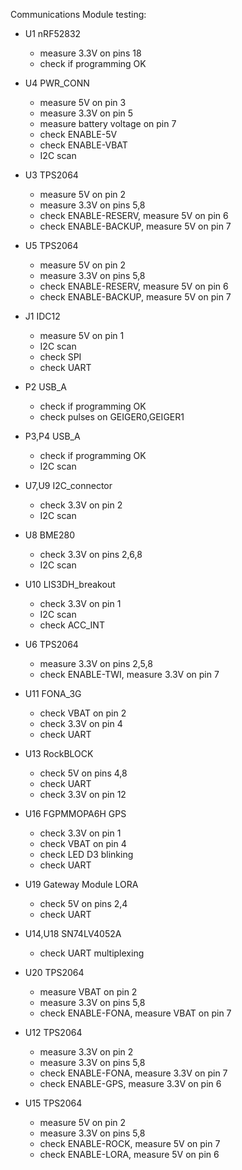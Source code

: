 Communications Module testing:

* U1 nRF52832
	* measure 3.3V on pins 18
	* check if programming OK

* U4 PWR_CONN
  * measure 5V on pin 3
  * measure 3.3V on pin 5
  * measure battery voltage on pin 7
  * check ENABLE-5V
  * check ENABLE-VBAT
  * I2C scan
  
* U3 TPS2064
  * measure 5V on pin 2
  * measure 3.3V on pins 5,8
  * check ENABLE-RESERV, measure 5V on pin 6
  * check ENABLE-BACKUP, measure 5V on pin 7

* U5 TPS2064
  * measure 5V on pin 2
  * measure 3.3V on pins 5,8
  * check ENABLE-RESERV, measure 5V on pin 6
  * check ENABLE-BACKUP, measure 5V on pin 7
  
* J1 IDC12
  * measure 5V on pin 1
  * I2C scan
  * check SPI
  * check UART
 
* P2 USB_A
  * check if programming OK
  * check pulses on GEIGER0,GEIGER1

* P3,P4 USB_A
  * check if programming OK
  * I2C scan
  
* U7,U9 I2C_connector
  * check 3.3V on pin 2
  * I2C scan
  
* U8 BME280
  * check 3.3V on pins 2,6,8
  * I2C scan
  
* U10 LIS3DH_breakout
  * check 3.3V on pin 1
  * I2C scan
  * check ACC_INT
  
* U6 TPS2064
  * measure 3.3V on pins 2,5,8
  * check ENABLE-TWI, measure 3.3V on pin 7

* U11 FONA_3G
  * check VBAT on pin 2
  * check 3.3V on pin 4
  * check UART

* U13 RockBLOCK
  * check 5V on pins 4,8
  * check UART
  * check 3.3V on pin 12

* U16 FGPMMOPA6H GPS
  * check 3.3V on pin 1
  * check VBAT on pin 4
  * check LED D3 blinking
  * check UART
  
* U19 Gateway Module LORA
  * check 5V on pins 2,4
  * check UART

* U14,U18 SN74LV4052A
  * check UART multiplexing

* U20 TPS2064
  * measure VBAT on pin 2
  * measure 3.3V on pins 5,8
  * check ENABLE-FONA, measure VBAT on pin 7
  
* U12 TPS2064
  * measure 3.3V on pin 2
  * measure 3.3V on pins 5,8
  * check ENABLE-FONA, measure 3.3V on pin 7
  * check ENABLE-GPS, measure 3.3V on pin 6
  
* U15 TPS2064
  * measure 5V on pin 2
  * measure 3.3V on pins 5,8
  * check ENABLE-ROCK, measure 5V on pin 7
  * check ENABLE-LORA, measure 5V on pin 6
